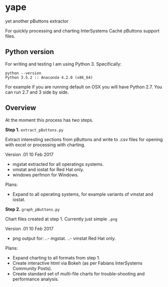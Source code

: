 # yape
yet another pButtons extractor

For quickly processing and charting InterSystems Caché pButtons support files.

## Python version

For writing and testing I am using Python 3. Specifically:

    python --version
    Python 3.5.2 :: Anaconda 4.2.0 (x86_64)

For example if you are running default on OSX you will have Python 2.7. You can run 2.7 and 3 side by side.

## Overview
At the moment this process has _two_ steps.

**Step 1.** `extract_pButtons.py`

Extract interesting sections from pButtons and write to .csv files for opening with excel or processing with charting.

Version .01 10 Feb 2017

- mgstat extracted for all operatings systems.
- vmstat and iostat for Red Hat only.
- windows perfmon for Windows.

Plans:

- Expand to all operating systems, for example variants of vmstat and iostat.

**Step 2.** `graph_pButtons.py`

Chart files created at step 1. Currently just simple `.png`

Version .01 10 Feb 2017

- png output for:
..- mgstat.
..- vmstat Red Hat only.

Plans:

- Expand charting to all formats from step 1. 
- Create interactive html via Bokeh (as per Fabians InterSystems Community Posts).
- Create standard set of multi-file charts for trouble-shooting and performance analysis.
